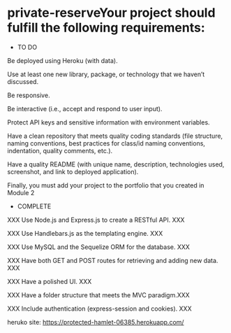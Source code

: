 # private-reserveYour project should fulfill the following requirements:

* TO DO

Be deployed using Heroku (with data).

Use at least one new library, package, or technology that we haven’t discussed.

Be responsive.

Be interactive (i.e., accept and respond to user input).

Protect API keys and sensitive information with environment variables.

Have a clean repository that meets quality coding standards (file structure, naming conventions, best practices for class/id naming conventions, indentation, quality comments, etc.).

Have a quality README (with unique name, description, technologies used, screenshot, and link to deployed application).

Finally, you must add your project to the portfolio that you created in Module 2

* COMPLETE

XXX Use Node.js and Express.js to create a RESTful API. XXX

XXX Use Handlebars.js as the templating engine. XXX

XXX Use MySQL and the Sequelize ORM for the database. XXX

XXX Have both GET and POST routes for retrieving and adding new data. XXX

XXX Have a polished UI. XXX

XXX Have a folder structure that meets the MVC paradigm.XXX

XXX Include authentication (express-session and cookies). XXX

heruko site: https://protected-hamlet-06385.herokuapp.com/
